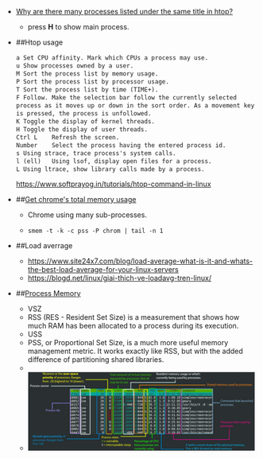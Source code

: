 - [Why are there many processes listed under the same title in htop?](https://superuser.com/questions/118086/why-are-there-many-processes-listed-under-the-same-title-in-htop)
  - press **H** to show main process. 

- ##Htop usage
  ```
  a	Set CPU affinity. Mark which CPUs a process may use.
  u	Show processes owned by a user.
  M	Sort the process list by memory usage.
  P	Sort the process list by processor usage.
  T	Sort the process list by time (TIME+).
  F	Follow. Make the selection bar follow the currently selected process as it moves up or down in the sort order. As a movement key is pressed, the process is unfollowed.
  K	Toggle the display of kernel threads.
  H	Toggle the display of user threads.
  Ctrl L	Refresh the screen.
  Number	Select the process having the entered process id.
  s	Using strace, trace process's system calls.
  l (ell)	Using lsof, display open files for a process.
  L	Using ltrace, show library calls made by a process.
  ```
  https://www.softprayog.in/tutorials/htop-command-in-linux


- ##[Get chrome's total memory usage](https://unix.stackexchange.com/questions/288589/get-chromes-total-memory-usage)
  - Chrome using many sub-processes. 
  - ```
    smem -t -k -c pss -P chrom | tail -n 1
    ```

- ##Load averrage
    - https://www.site24x7.com/blog/load-average-what-is-it-and-whats-the-best-load-average-for-your-linux-servers
    - https://blogd.net/linux/giai-thich-ve-loadavg-tren-linux/
  
- ##[Process Memory](https://www.baeldung.com/linux/process-memory-management)
  - VSZ
  - RSS (RES - Resident Set Size) is a measurement that shows how much RAM has been allocated to a process during its execution.
  - USS
  - PSS, or Proportional Set Size, is a much more useful memory management metric. It works exactly like RSS, but with the added difference of partitioning shared libraries.
  - <br/>
  - ![](htop-bottom.jpg)